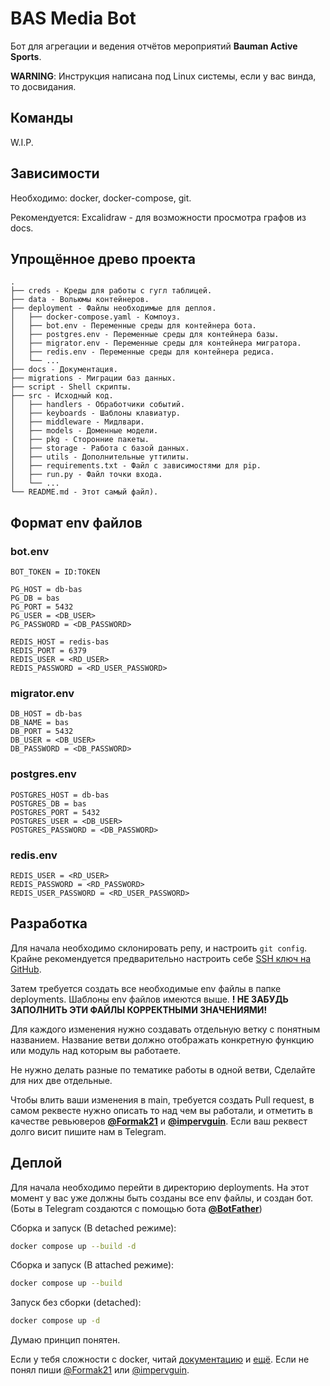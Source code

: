 # BAS Media Bot

Бот для агрегации и ведения отчётов мероприятий **Bauman Active Sports**.

**WARNING**: Инструкция написана под Linux системы, если у вас винда, то досвидания.

## Команды

W.I.P.

## Зависимости

Необходимо: docker, docker-compose, git.

Рекомендуется: Excalidraw - для возможности просмотра графов из docs.

## Упрощённое древо проекта

```
.
├── creds - Креды для работы с гугл таблицей.
├── data - Вольюмы контейнеров.
├── deployment - Файлы необходимые для деплоя.
│   ├── docker-compose.yaml - Компоуз.
│   ├── bot.env - Переменные среды для контейнера бота.
│   ├── postgres.env - Переменные среды для контейнера базы.
│   ├── migrator.env - Переменные среды для контейнера мигратора.
│   ├── redis.env - Переменные среды для контейнера редиса.
│   └── ...
├── docs - Документация.
├── migrations - Миграции баз данных.
├── script - Shell скрипты.
├── src - Исходный код.
│   ├── handlers - Обработчики событий.
│   ├── keyboards - Шаблоны клавиатур.
│   ├── middleware - Мидлвари.
│   ├── models - Доменные модели.
│   ├── pkg - Сторонние пакеты.
│   ├── storage - Работа с базой данных.
│   ├── utils - Дополнительные уттилиты.
│   ├── requirements.txt - Файл с зависимостями для pip.
│   ├── run.py - Файл точки входа.
│   └── ...
└── README.md - Этот самый файл).
```

## Формат env файлов

### bot.env

```
BOT_TOKEN = ID:TOKEN

PG_HOST = db-bas
PG_DB = bas
PG_PORT = 5432
PG_USER = <DB_USER>
PG_PASSWORD = <DB_PASSWORD>

REDIS_HOST = redis-bas
REDIS_PORT = 6379
REDIS_USER = <RD_USER>
REDIS_PASSWORD = <RD_USER_PASSWORD>
```

### migrator.env

```
DB_HOST = db-bas
DB_NAME = bas
DB_PORT = 5432
DB_USER = <DB_USER>
DB_PASSWORD = <DB_PASSWORD>
```

### postgres.env

```
POSTGRES_HOST = db-bas
POSTGRES_DB = bas
POSTGRES_PORT = 5432
POSTGRES_USER = <DB_USER>
POSTGRES_PASSWORD = <DB_PASSWORD>
```

### redis.env

```
REDIS_USER = <RD_USER>
REDIS_PASSWORD = <RD_PASSWORD>
REDIS_USER_PASSWORD = <RD_USER_PASSWORD>
```

## Разработка

Для начала необходимо склонировать репу, и настроить `git config`.
Крайне рекомендуется предварительно настроить себе [SSH ключ на GitHub](https://docs.github.com/en/authentication/connecting-to-github-with-ssh/adding-a-new-ssh-key-to-your-github-account).

Затем требуется создать все необходимые env файлы в папке deployments.
Шаблоны env файлов имеются выше. **! НЕ ЗАБУДЬ ЗАПОЛНИТЬ ЭТИ ФАЙЛЫ КОРРЕКТНЫМИ ЗНАЧЕНИЯМИ!**

Для каждого изменения нужно создавать отдельную ветку с понятным названием.
Название ветви должно отображать конкретную функцию или модуль над которым вы работаете.

Не нужно делать разные по тематике работы в одной ветви, Сделайте для них две отдельные.

Чтобы влить ваши изменения в main, требуется создать Pull request, в самом реквесте нужно описать то над чем вы работали,
и отметить в качестве ревьюверов **[@Formak21](https://github.com/Formak21)** и **[@impervguin](https://github.com/impervguin)**. Если ваш реквест долго висит пишите нам в Telegram.

## Деплой

Для начала необходимо перейти в директорию deployments. На этот момент у вас уже должны быть созданы все env файлы, и создан бот.
(Боты в Telegram создаются с помощью бота **[@BotFather](https://t.me/BotFather)**)

Сборка и запуск (В detached режиме):
```bash
docker compose up --build -d
```

Cборка и запуск (В attached режиме):
```bash
docker compose up --build
```

Запуск без сборки (detached):
```bash
docker compose up -d
```

Думаю принцип понятен.

Если у тебя сложности с docker, читай [документацию](https://docs.docker.com) и [ещё](https://docs.docker.com/compose/). Если не понял пиши [@Formak21](https://t.me/Formak21) или [@impervguin](https://t.me/impervguin).